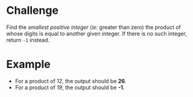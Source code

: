 # Challenge
Find the *smallest positive integer* (*ie:* greater than zero) the product of whose digits is equal to another given integer.
If there is no such integer, return `-1` instead.

# Example
- For a product of *12*, the output should be **26**.
- For a product of *19*, the output should be **-1**.
